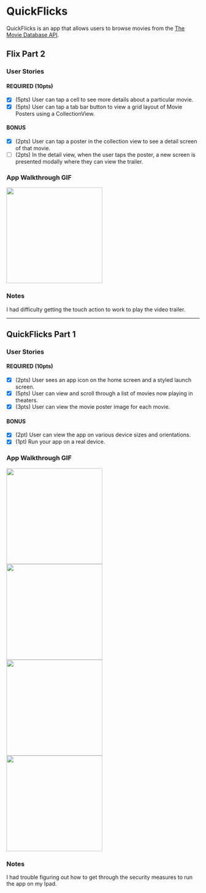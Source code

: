 # QuickFlicks

QuickFlicks is an app that allows users to browse movies from the [The Movie Database API](http://docs.themoviedb.apiary.io/#).

## Flix Part 2

### User Stories

#### REQUIRED (10pts)
- [X] (5pts) User can tap a cell to see more details about a particular movie.
- [X] (5pts) User can tap a tab bar button to view a grid layout of Movie Posters using a CollectionView.

#### BONUS
- [X] (2pts) User can tap a poster in the collection view to see a detail screen of that movie.
- [ ] (2pts) In the detail view, when the user taps the poster, a new screen is presented modally where they can view the trailer.

### App Walkthrough GIF

<img src="http://g.recordit.co/VWEP6dt37N.gif" width=250><br>

### Notes
I had difficulty getting the touch action to work to play the video trailer.

---

## QuickFlicks Part 1

### User Stories

#### REQUIRED (10pts)
- [X] (2pts) User sees an app icon on the home screen and a styled launch screen.
- [X] (5pts) User can view and scroll through a list of movies now playing in theaters.
- [X] (3pts) User can view the movie poster image for each movie.

#### BONUS
- [X] (2pt) User can view the app on various device sizes and orientations.
- [X] (1pt) Run your app on a real device.

### App Walkthrough GIF
<img src="http://g.recordit.co/IqeHMm3vH0.gif" width=250><br>
<img src="http://g.recordit.co/09Nzp9G1eP.gif" width=250><br>
<img src="http://g.recordit.co/Ghiif2YFmD.gif" width=250><br>
<img src="http://g.recordit.co/kqkfKpzUOO.gif" width=250><br>


### Notes
I had trouble figuring out how to get through the security measures to run the app on my Ipad.
